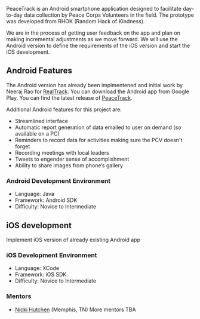 PeaceTrack is an Android smartphone application designed to facilitate day-to-day data collection by Peace Corps Volunteers in the field. The prototype was developed from RHOK (Random Hack of Kindness). 

We are in the process of getting user feedback on the app and plan on making incremental adjustments as we move forward. We will use the Android version to define the requirements of the iOS version and start the iOS development.

## Android Features

The Android version has already been implmentened and initial work by Neeraj Rao for [RealTrack](https://github.com/neeraj2608/realtrack). You can download the Android app from Google Play. You can find the latest release of [PeaceTrack](https://github.com/PeaceCorps/peacetrack-readme).

Additional Android features for this project are:
* Streamlined interface
* Automatic report generation of data emailed to user on demand (so available on a PC)
* Reminders to record data for activities making sure the PCV doesn't forget
* Recording meetings with local leaders
* Tweets to engender sense of accomplishment
* Ability to share images from phone’s gallery

### Android Development Environment

* Language: Java 
* Framework: Android SDK
* Difficulty: Novice to Intermediate

## iOS development
Implement iOS version of already existing Android app

### iOS Development Environment
* Language: XCode
* Framework: iOS SDK
* Difficulty: Novice to Intermediate

### Mentors
* [Nicki Hutchen](https://www.linkedin.com/pub/nicki-hutchens/14/96a/361) (Memphis, TN)
More mentors TBA

